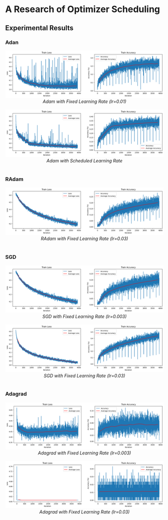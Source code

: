 # A Research of Optimizer Scheduling

## Experimental Results

### Adan

<div align="center">
    <img src="./assets/adam_sch_dis_0.01.png" /><br />
    <i>Adam with Fixed Learning Rate (lr=0.01)</i>
</div><br />

<div align="center">
    <img src="./assets/adam_sch_en.png" /><br />
    <i>Adam with Scheduled Learning Rate</i>
</div><br />

### RAdam

<div align="center">
    <img src="./assets/radam_sch_dis_0.03.png" /><br />
    <i>RAdam with Fixed Learning Rate (lr=0.03)</i>
</div><br />

### SGD

<div align="center">
    <img src="./assets/sgd_sch_dis_0.003.png" /><br />
    <i>SGD with Fixed Learning Rate (lr=0.003)</i>
</div><br />

<div align="center">
    <img src="./assets/sgd_sch_dis_0.03.png" /><br />
    <i>SGD with Fixed Learning Rate (lr=0.03)</i>
</div><br />

### Adagrad

<div align="center">
    <img src="./assets/adagrad_sch_dis_0.003.png" /><br />
    <i>Adagrad with Fixed Learning Rate (lr=0.003)</i>
</div><br />

<div align="center">
    <img src="./assets/adagrad_sch_dis_0.03.png" /><br />
    <i>Adagrad with Fixed Learning Rate (lr=0.03)</i>
</div><br />